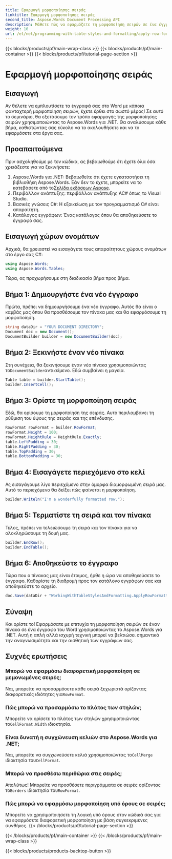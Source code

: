 ```yaml
---
title: Εφαρμογή μορφοποίησης σειράς
linktitle: Εφαρμογή μορφοποίησης σειράς
second_title: Aspose.Words Document Processing API
description: Μάθετε πώς να εφαρμόζετε τη μορφοποίηση σειρών σε ένα έγγραφο του Word χρησιμοποιώντας το Aspose.Words για .NET. Ακολουθήστε τον βήμα προς βήμα οδηγό μας για λεπτομερείς οδηγίες.
weight: 10
url: /el/net/programming-with-table-styles-and-formatting/apply-row-formatting/
---
```


{{< blocks/products/pf/main-wrap-class >}}
{{< blocks/products/pf/main-container >}}
{{< blocks/products/pf/tutorial-page-section >}}

# Εφαρμογή μορφοποίησης σειράς

## Εισαγωγή

Αν θέλετε να εμπλουτίσετε τα έγγραφά σας στο Word με κάποια φανταχτερή μορφοποίηση σειρών, έχετε έρθει στο σωστό μέρος! Σε αυτό το σεμινάριο, θα εξετάσουμε τον τρόπο εφαρμογής της μορφοποίησης σειρών χρησιμοποιώντας το Aspose.Words για .NET. Θα αναλύσουμε κάθε βήμα, καθιστώντας σας εύκολο να το ακολουθήσετε και να το εφαρμόσετε στα έργα σας.

## Προαπαιτούμενα

Πριν ασχοληθούμε με τον κώδικα, ας βεβαιωθούμε ότι έχετε όλα όσα χρειάζεστε για να ξεκινήσετε:

1.  Aspose.Words για .NET: Βεβαιωθείτε ότι έχετε εγκαταστήσει τη βιβλιοθήκη Aspose.Words. Εάν δεν το έχετε, μπορείτε να το κατεβάσετε από το[Σελίδα εκδόσεων Aspose](https://releases.aspose.com/words/net/).
2. Περιβάλλον ανάπτυξης: περιβάλλον ανάπτυξης AC# όπως το Visual Studio.
3. Βασικές γνώσεις C#: Η εξοικείωση με τον προγραμματισμό C# είναι απαραίτητη.
4. Κατάλογος εγγράφων: Ένας κατάλογος όπου θα αποθηκεύσετε το έγγραφό σας.

## Εισαγωγή χώρων ονομάτων

Αρχικά, θα χρειαστεί να εισαγάγετε τους απαραίτητους χώρους ονομάτων στο έργο σας C#:

```csharp
using Aspose.Words;
using Aspose.Words.Tables;
```

Τώρα, ας προχωρήσουμε στη διαδικασία βήμα προς βήμα.

## Βήμα 1: Δημιουργήστε ένα νέο έγγραφο

Πρώτα, πρέπει να δημιουργήσουμε ένα νέο έγγραφο. Αυτός θα είναι ο καμβάς μας όπου θα προσθέσουμε τον πίνακα μας και θα εφαρμόσουμε τη μορφοποίηση.

```csharp
string dataDir = "YOUR DOCUMENT DIRECTORY";
Document doc = new Document();
DocumentBuilder builder = new DocumentBuilder(doc);
```

## Βήμα 2: Ξεκινήστε έναν νέο πίνακα

 Στη συνέχεια, θα ξεκινήσουμε έναν νέο πίνακα χρησιμοποιώντας το`DocumentBuilder`αντικείμενο. Εδώ συμβαίνει η μαγεία.

```csharp
Table table = builder.StartTable();
builder.InsertCell();
```

## Βήμα 3: Ορίστε τη μορφοποίηση σειράς

Εδώ, θα ορίσουμε τη μορφοποίηση της σειράς. Αυτό περιλαμβάνει τη ρύθμιση του ύψους της σειράς και της επένδυσης.

```csharp
RowFormat rowFormat = builder.RowFormat;
rowFormat.Height = 100;
rowFormat.HeightRule = HeightRule.Exactly;
table.LeftPadding = 30;
table.RightPadding = 30;
table.TopPadding = 30;
table.BottomPadding = 30;
```

## Βήμα 4: Εισαγάγετε περιεχόμενο στο κελί

Ας εισαγάγουμε λίγο περιεχόμενο στην όμορφα διαμορφωμένη σειρά μας. Αυτό το περιεχόμενο θα δείξει πώς φαίνεται η μορφοποίηση.

```csharp
builder.Writeln("I'm a wonderfully formatted row.");
```

## Βήμα 5: Τερματίστε τη σειρά και τον πίνακα

Τέλος, πρέπει να τελειώσουμε τη σειρά και τον πίνακα για να ολοκληρώσουμε τη δομή μας.

```csharp
builder.EndRow();
builder.EndTable();
```

## Βήμα 6: Αποθηκεύστε το έγγραφο

Τώρα που ο πίνακας μας είναι έτοιμος, ήρθε η ώρα να αποθηκεύσετε το έγγραφο. Καθορίστε τη διαδρομή προς τον κατάλογο εγγράφων σας και αποθηκεύστε το αρχείο.

```csharp
doc.Save(dataDir + "WorkingWithTableStylesAndFormatting.ApplyRowFormatting.docx");
```

## Σύναψη

Και ορίστε το! Εφαρμόσατε με επιτυχία τη μορφοποίηση σειρών σε έναν πίνακα σε ένα έγγραφο του Word χρησιμοποιώντας το Aspose.Words για .NET. Αυτή η απλή αλλά ισχυρή τεχνική μπορεί να βελτιώσει σημαντικά την αναγνωσιμότητα και την αισθητική των εγγράφων σας.

## Συχνές ερωτήσεις

### Μπορώ να εφαρμόσω διαφορετική μορφοποίηση σε μεμονωμένες σειρές;  
 Ναι, μπορείτε να προσαρμόσετε κάθε σειρά ξεχωριστά ορίζοντας διαφορετικές ιδιότητες για`RowFormat`.

### Πώς μπορώ να προσαρμόσω το πλάτος των στηλών;  
 Μπορείτε να ορίσετε το πλάτος των στηλών χρησιμοποιώντας το`CellFormat.Width` ιδιοκτησία.

### Είναι δυνατή η συγχώνευση κελιών στο Aspose.Words για .NET;  
 Ναι, μπορείτε να συγχωνεύσετε κελιά χρησιμοποιώντας το`CellMerge` ιδιοκτησία του`CellFormat`.

### Μπορώ να προσθέσω περιθώρια στις σειρές;  
 Απολύτως! Μπορείτε να προσθέσετε περιγράμματα σε σειρές ορίζοντας το`Borders` ιδιοκτησία του`RowFormat`.

### Πώς μπορώ να εφαρμόσω μορφοποίηση υπό όρους σε σειρές;  
Μπορείτε να χρησιμοποιήσετε τη λογική υπό όρους στον κώδικά σας για να εφαρμόσετε διαφορετική μορφοποίηση με βάση συγκεκριμένες συνθήκες.
{{< /blocks/products/pf/tutorial-page-section >}}

{{< /blocks/products/pf/main-container >}}
{{< /blocks/products/pf/main-wrap-class >}}

{{< blocks/products/products-backtop-button >}}

